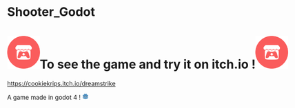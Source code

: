 # Shooter_Godot

<h1 style="width:500%;"><img style="width:3%;"  src="./svgviewer-output (1).svg" alt="Itch.io icon" />To see the game and try it on itch.io !<img style="width:3%;"  src="./svgviewer-output (1).svg" alt="Itch.io icon" /></h1>

https://cookiekrips.itch.io/dreamstrike

A game made in godot 4 ! <img style="width:3%;"  src="./svgviewer-output (2).svg" alt="Itch.io icon" />

